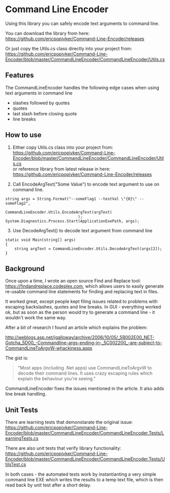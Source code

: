 Command Line Encoder
====================

Using this library you can safely encode text arguments to command line.


You can download the library from here:       
https://github.com/ericpopivker/Command-Line-Encoder/releases


Or just copy the Utils.cs class directly into your project from:    
https://github.com/ericpopivker/Command-Line-Encoder/blob/master/CommandLineEncoder/CommandLineEncoder/Utils.cs


Features
--------

The CommandLineEncoder handles the following edge cases when using text arguments in command line

* slashes followed by quotes
* quotes
* last slash before closing quote
* line breaks


How to use
----------

1) Either copy Utils.cs class into your project from:   
https://github.com/ericpopivker/Command-Line-Encoder/blob/master/CommandLineEncoder/CommandLineEncoder/Utils.cs  
or reference library from latest release in here:  
https://github.com/ericpopivker/Command-Line-Encoder/releases

2) Call EncodeArgText("Some Value") to encode text argument to use on command line.

```
string args = String.Format("--someFlag1 --testVal \"{0}\" --someFlag2", 
    								CommandLineEncoder.Utils.EncodeArgText(argText)
    				  			);
System.Diagnostics.Process.Start(ApplicationExePath, args);
```		

3) Use DecodeArgText() to decode text argument from command line

```
static void Main(string[] args)
{
	string argText = CommandLineEncoder.Utils.DecodeArgText(args[2]);
}
```


Background
----------

Once upon a time, I wrote an open source Find and Replace tool:  https://findandreplace.codeplex.com, which allows users to easily generate re-usable command line statements for finding and replacing text in files.

It worked great, except people kept filing issues related to problems with escaping backslashes, quotes and line breaks.  In GUI - everything worked ok, but as soon as the person would try to generate a command line - it wouldn't work the same way.

After a bit of research I found an article which explains the problem:

http://weblogs.asp.net/jgalloway/archive/2006/10/05/_5B002E00_NET-Gotcha_5D00_-Commandline-args-ending-in-_5C002200_-are-subject-to-CommandLineToArgvW-whackiness.aspx
	
The gist is:   
> "Most apps (including .Net apps) use CommandLineToArgvW to decode their command lines.  It uses crazy escaping rules which explain the behaviour you're seeing."
	
CommandLineEncoder fixes the issues mentioned in the article.  It also adds line break handling.


Unit Tests
----------

There are learning tests that demonstarate the original issue:  
https://github.com/ericpopivker/Command-Line-Encoder/blob/master/CommandLineEncoder/CommandLineEncoder.Tests/LearningTests.cs

There are also unit tests that verify library functionality:  
https://github.com/ericpopivker/Command-Line-Encoder/blob/master/CommandLineEncoder/CommandLineEncoder.Tests/UtilsTest.cs


In both cases - the automated tests work by instantianting a very simple command line EXE which writes the results to a temp text file, which is then read back by unit test after a short delay.


